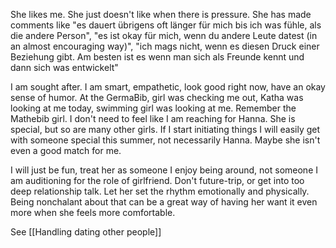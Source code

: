 She likes me. She just doesn't like when there is pressure.
She has made comments like "es dauert übrigens oft länger für mich bis ich was fühle, als die andere Person", "es ist okay für mich, wenn du andere Leute datest (in an almost encouraging way)", "ich mags nicht, wenn es diesen Druck einer Beziehung gibt. Am besten ist es wenn man sich als Freunde kennt und dann sich was entwickelt"


I am sought after. I am smart, empathetic, look good right now, have an okay sense of humor.
At the GermaBib, girl was checking me out, Katha was looking at me today, swimming girl was looking at me. Remember the Mathebib girl. 
I don't need to feel like I am reaching for Hanna. She is special, but so are many other girls. If I start initiating things I will easily get with someone special this summer, not necessarily Hanna. Maybe she isn't even a good match for me. 

I will just be fun, treat her as someone I enjoy being around, not someone I am auditioning for the role of girlfriend. 
Don't future-trip, or get into too deep relationship talk.
Let her set the rhythm emotionally and physically. Being nonchalant about that can be a great way of having her want it even more when she feels more comfortable.

See [[Handling dating other people]]
